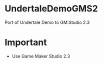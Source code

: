 # UndertaleDemoGMS2
Port of Undertale Demo to GM:Studio 2.3
# Important
 - Use Game Maker Studio 2.3
